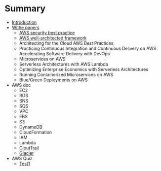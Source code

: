# Summary

* [Introduction](README.md)
* [Withe papers](withe-papers.md)
  * [AWS security best practice](withe-papers/aws-security-best-practice.md)
  * [AWS well-architected framework](withe-papers/aws-well-architected-framework.md)
  * Architecting for the Cloud AWS Best Practices
  * Practicing Continuous Integration and Continuous Delivery on AWS Accelerating Software Delivery with DevOps
  * Microservices on AWS
  * Serverless Architectures with AWS Lambda
  * Optimizing Enterprise Economics with Serverless Architectures
  * Running Containerized Microservices on AWS
  * Blue/Green Deployments on AWS
* AWS doc
  * EC2
  * RDS
  * SNS
  * SQS
  * VPC
  * EBS
  * S3
  * DynamoDB
  * CloudFormation
  * IAM
  * Lambda
  * [CloutTrail](clouttrail.md)
  * [Glacier](glacier.md)
* AWS Quiz
  * [Test1](test1.md)

